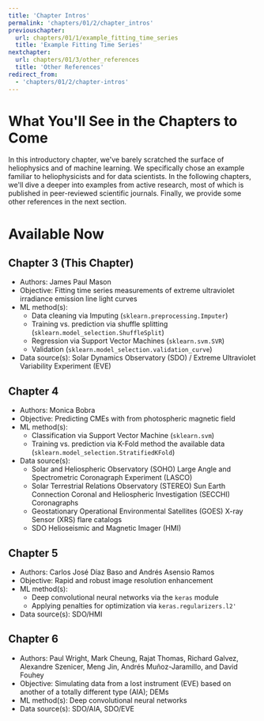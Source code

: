 ```yaml
---
title: 'Chapter Intros'
permalink: 'chapters/01/2/chapter_intros'
previouschapter:
  url: chapters/01/1/example_fitting_time_series
  title: 'Example Fitting Time Series'
nextchapter:
  url: chapters/01/3/other_references
  title: 'Other References'
redirect_from:
  - 'chapters/01/2/chapter-intros'
---
```

What You'll See in the Chapters to Come
====================

In this introductory chapter, we've barely scratched the surface of heliophysics and of machine learning. We specifically chose an example familiar to heliophysicists and for data scientists. In the following chapters, we'll dive a deeper into examples from active research, most of which is published in peer-reviewed scientific journals. Finally, we provide some other references in the next section. 

# Available Now

## Chapter 3 (This Chapter)
* Authors: James Paul Mason
* Objective: Fitting time series measurements of extreme ultraviolet irradiance emission line light curves
* ML method(s): 
    * Data cleaning via Imputing (`sklearn.preprocessing.Imputer`)
    * Training vs. prediction via shuffle splitting (`sklearn.model_selection.ShuffleSplit`)
    * Regression via Support Vector Machines (`sklearn.svm.SVR`)
    * Validation (`sklearn.model_selection.validation_curve`)
* Data source(s): Solar Dynamics Observatory (SDO) / Extreme Ultraviolet Variability Experiment (EVE)

## Chapter 4
* Authors: Monica Bobra
* Objective: Predicting CMEs with from photospheric magnetic field
* ML method(s): 
    * Classification via Support Vector Machine (`sklearn.svm`)
    * Training vs. prediction via K-Fold method the available data (`sklearn.model_selection.StratifiedKFold`)
* Data source(s): 
    * Solar and Heliospheric Observatory (SOHO) Large Angle and Spectrometric Coronagraph Experiment (LASCO)
    * Solar Terrestrial Relations Observatory (STEREO) Sun Earth Connection Coronal and Heliospheric Investigation (SECCHI) Coronagraphs
    * Geostationary Operational Environmental Satellites (GOES) X-ray Sensor (XRS) flare catalogs
    * SDO Helioseismic and Magnetic Imager (HMI)

## Chapter 5
* Authors: Carlos José Díaz Baso and Andrés Asensio Ramos
* Objective: Rapid and robust image resolution enhancement 
* ML method(s): 
    * Deep convolutional neural networks via the `keras` module
    * Applying penalties for optimization via `keras.regularizers.l2'`
* Data source(s): SDO/HMI

## Chapter 6
* Authors: Paul Wright, Mark Cheung, Rajat Thomas, Richard Galvez, Alexandre Szenicer, Meng Jin, Andrés Muñoz-Jaramillo, and David Fouhey
* Objective: Simulating data from a lost instrument (EVE) based on another of a totally different type (AIA); DEMs
* ML method(s): Deep convolutional neural networks
* Data source(s): SDO/AIA, SDO/EVE
